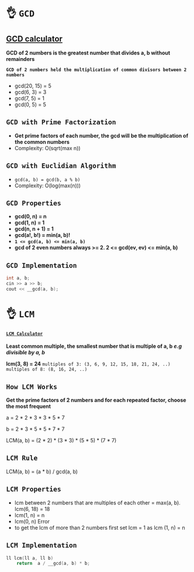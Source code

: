 # 👌 `GCD`
## [GCD calculator](https://www.mathsisfun.com/greatest-common-factor-tool.html)

**GCD of 2 numbers is the greatest number that divides a, b without remainders**

**`GCD of 2 numbers held the multiplication of common divisors between 2 numbers`**
- gcd(20, 15) = 5
- gcd(6, 3) = 3
- gcd(7, 5) = 1
- gcd(0, 5) = 5

## `GCD with Prime Factorization` 
- **Get prime factors of each number, the gcd will be the multiplication of the common numbers**
- Complexity: O(sqrt(max n))

## `GCD with Euclidian Algorithm`
- `gcd(a, b) = gcd(b, a % b)`
- Complexity: O(log(max(n)))

## `GCD Properties`
- **gcd(0, n) = n**
- **gcd(1, n) = 1**
- **gcd(n, n + 1) = 1**
- **gcd(a!, b!) = min(a, b)!**
- **`1 <= gcd(a, b) <= min(a, b)`**
- **gcd of 2 even numbers always >= 2. 2 <= gcd(ev, ev) <= min(a, b)**

## `GCD Implementation`
```cpp
int a, b;
cin >> a >> b;
cout << __gcd(a, b);
```

# 👌 `LCM`
#### [`LCM Calculator`](https://www.mathsisfun.com/least-common-multiple-tool.html)


**Least common multiple, the smallest number that is multiple of a, b *e.g divisible by a, b***

**lcm(3, 8) = 24** `multiples of 3: (3, 6, 9, 12, 15, 18, 21, 24, ..)` `multiples of 8: (8, 16, 24, ..)`

## `How LCM Works`
**Get the prime factors of 2 numbers and for each repeated factor, choose the most frequent**

a = 2 * 2 * 3 * 3 * 5 * 7

b = 2 * 3 * 5 * 5 * 7 * 7

LCM(a, b) = (2 * 2) * (3 * 3) * (5 * 5) * (7 * 7)

## `LCM Rule`
LCM(a, b) = (a * b) / gcd(a, b)

## `LCM Properties`
- lcm between 2 numbers that are multiples of each other = max(a, b). lcm(6, 18) = 18
- lcm(1, n) = n
- lcm(0, n) Error
- to get the lcm of more than 2 numbers first set lcm = 1 as lcm (1, n) = n

## `LCM Implementation`
```cpp
ll lcm(ll a, ll b)
    return  a / __gcd(a, b) * b;
```

